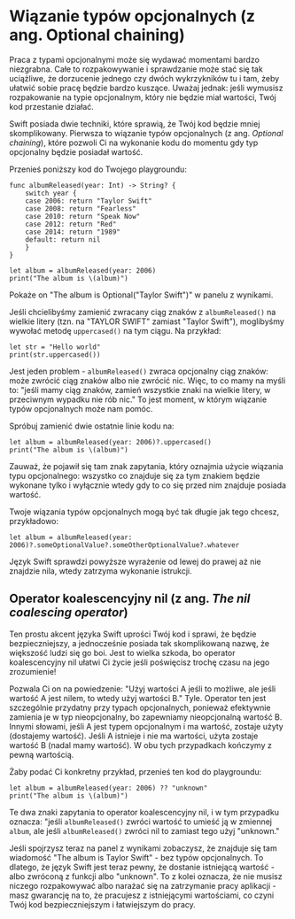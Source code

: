 # Wiązanie typów opcjonalnych (z ang. Optional chaining)

Praca z typami opcjonalnymi może się wydawać momentami bardzo niezgrabna. Całe to rozpakowywanie i sprawdzanie może stać się tak uciążliwe, że dorzucenie jednego czy dwóch wykrzykników tu i tam, żeby ułatwić sobie pracę będzie bardzo kuszące. Uważaj jednak: jeśli wymusisz rozpakowanie na typie opcjonalnym, który nie będzie miał wartości, Twój kod przestanie działać.

Swift posiada dwie techniki, które sprawią, że Twój kod będzie mniej skomplikowany. Pierwsza to wiązanie typów opcjonalnych (z ang. *Optional chaining*), które pozwoli Ci na wykonanie kodu do momentu gdy typ opcjonalny będzie posiadał wartość.

Przenieś poniższy kod do Twojego playgroundu:

    func albumReleased(year: Int) -> String? {
        switch year {
        case 2006: return "Taylor Swift"
        case 2008: return "Fearless"
        case 2010: return "Speak Now"
        case 2012: return "Red"
        case 2014: return "1989"
        default: return nil
        }
    }

    let album = albumReleased(year: 2006)
    print("The album is \(album)")

Pokaże on "The album is Optional("Taylor Swift")" w panelu z wynikami.

Jeśli chcielibyśmy zamienić zwracany ciąg znaków z `albumReleased()` na wielkie litery (tzn. na "TAYLOR SWIFT" zamiast "Taylor Swift"), moglibyśmy wywołać metodę `uppercased()` na tym ciągu. Na przykład:

    let str = "Hello world"
    print(str.uppercased())

Jest jeden problem - `albumReleased()` zwraca opcjonalny ciąg znaków: może zwrócić ciąg znaków albo nie zwrócić nic. Więc, to co mamy na myśli to: "jeśli mamy ciąg znaków, zamień wszystkie znaki na wielkie litery, w przeciwnym wypadku nie rób nic." To jest moment, w którym wiązanie typów opcjonalnych może nam pomóc.

Spróbuj zamienić dwie ostatnie linie kodu na:

    let album = albumReleased(year: 2006)?.uppercased()
    print("The album is \(album)")

Zauważ, że pojawił się tam znak zapytania, który oznajmia użycie wiązania typu opcjonalnego: wszystko co znajduje się za tym znakiem będzie wykonane tylko i wyłącznie wtedy gdy to co się przed nim znajduje posiada wartość.

Twoje wiązania typów opcjonalnych mogą być tak długie jak tego chcesz, przykładowo:

    let album = albumReleased(year: 2006)?.someOptionalValue?.someOtherOptionalValue?.whatever

Język Swift sprawdzi powyższe wyrażenie od lewej do prawej aż nie znajdzie nila, wtedy zatrzyma wykonanie istrukcji.

## Operator koalescencyjny nil (z ang. *The nil coalescing operator*)

Ten prostu akcent języka Swift uprości Twój kod i sprawi, że będzie bezpieczniejszy, a jednocześnie posiada tak skomplikowaną nazwę, że większość ludzi się go boi. Jest to wielka szkoda, bo operator koalescencyjny nil ułatwi Ci życie jeśli poświęcisz trochę czasu na jego zrozumienie!

Pozwala Ci on na powiedzenie: "Użyj wartości A jeśli to możliwe, ale jeśli wartość A jest nilem, to wtedy użyj wartości B." Tyle. Operator ten jest szczególnie przydatny przy typach opcjonalnych, ponieważ efektywnie zamienia je w typ nieopcjonalny, bo zapewniamy nieopcjonalną wartość B. Innymi słowami, jeśli A jest typem opcjonalnym i ma wartość, zostaje użyty (dostajemy wartość). Jeśli A istnieje i nie ma wartości, użyta zostaje wartość B (nadal mamy wartość). W obu tych przypadkach kończymy z pewną wartością.

Żaby podać Ci konkretny przykład, przenieś ten kod do playgroundu:

    let album = albumReleased(year: 2006) ?? "unknown"
    print("The album is \(album)")

Te dwa znaki zapytania to operator koalescencyjny nil, i w tym przypadku oznacza: "jeśli `albumReleased()` zwróci wartość to umieść ją w zmiennej `album`, ale jeśli `albumReleased()` zwróci nil to zamiast tego użyj "unknown."

Jeśli spojrzysz teraz na panel z wynikami zobaczysz, że znajduje się tam wiadomość "The album is Taylor Swift" - bez typów opcjonalnych. To dlatego, że język Swift jest teraz pewny, że dostanie istniejącą wartość - albo zwróconą z funkcji albo "unknown". To z kolei oznacza, że nie musisz niczego rozpakowywać albo narażać się na zatrzymanie pracy aplikacji - masz gwarancję na to, że pracujesz z istniejącymi wartościami, co czyni Twój kod bezpieczniejszym i łatwiejszym do pracy.
